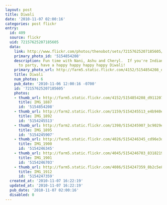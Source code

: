 ```yaml
---
layout: post
title: Diwali
date: '2010-11-07 02:00:16'
categories: post flickr
entry:
  id: 409
  source: flickr
  uid: 72157625207185605
  data:
    link: http://www.flickr.com/photos/thenobot/sets/72157625207185605/
    primary_photo_id: '5154854208'
    description: Fun time with Nani, Ashu and Cheryl.  If you're Indian and you love
      to party, have a happy happy happy happy Diwali!
    primary_photo_url: http://farm5.static.flickr.com/4152/5154854208_d911207e59_m.jpg
    title: Diwali
    num_photos: 6
    pub_date: '2010-11-06 12:00:16 -0700'
    id: '72157625207185605'
    photos:
    - thumb_url: http://farm5.static.flickr.com/4152/5154854208_d911207e59_s.jpg
      title: IMG_1887
      id: '5154854208'
    - thumb_url: http://farm2.static.flickr.com/1159/5154245513_e4b940e065_s.jpg
      title: IMG_1892
      id: '5154245513'
    - thumb_url: http://farm2.static.flickr.com/1398/5154245907_bc9029e2a3_s.jpg
      title: IMG_1895
      id: '5154245907'
    - thumb_url: http://farm5.static.flickr.com/4026/5154246345_cd96e3d2dc_s.jpg
      title: IMG_1900
      id: '5154246345'
    - thumb_url: http://farm5.static.flickr.com/4045/5154246703_8318219fe4_s.jpg
      title: IMG_1901
      id: '5154246703'
    - thumb_url: http://farm5.static.flickr.com/4086/5154247359_8b2c5e89aa_s.jpg
      title: IMG_1912
      id: '5154247359'
  created_at: '2010-11-07 16:22:19'
  updated_at: '2010-11-07 16:22:19'
  pub_date: '2010-11-07 02:00:16'
  disabled: 0
---
```

